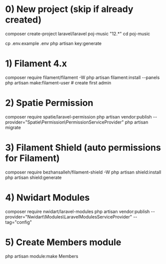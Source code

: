 

# 0) New project (skip if already created)
composer create-project laravel/laravel poj-music "12.*"
cd poj-music

cp .env.example .env
php artisan key:generate

# 1) Filament 4.x
composer require filament/filament -W
php artisan filament:install --panels
php artisan make:filament-user   # create first admin

# 2) Spatie Permission
composer require spatie/laravel-permission
php artisan vendor:publish --provider="Spatie\Permission\PermissionServiceProvider"
php artisan migrate

# 3) Filament Shield (auto permissions for Filament)
composer require bezhansalleh/filament-shield -W
php artisan shield:install
php artisan shield:generate

# 4) Nwidart Modules
composer require nwidart/laravel-modules
php artisan vendor:publish --provider="Nwidart\Modules\LaravelModulesServiceProvider" --tag="config"

# 5) Create Members module
php artisan module:make Members
